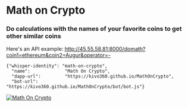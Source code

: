 # Math on Crypto

### Do calculations with the names of your favorite coins to get other similar coins

Here's an API example:
http://45.55.58.81:8000/domath?coin1=ethereum&coin2=Augur&operator=-

```
{"whisper-identity": "math-on-crypto",
  "name":             "Math On Crypto",
  "dapp-url":         "https://kivo360.github.io/MathOnCrypto",
  "bot-url":          "https://kivo360.github.io/MathOnCrypto/bot/bot.js"}
```

[![Math On Crypto](http://i.imgur.com/Ot5DWAW.png)](https://youtu.be/1LESWJrQ840 "Doing Math On CryptoCurrencies")
